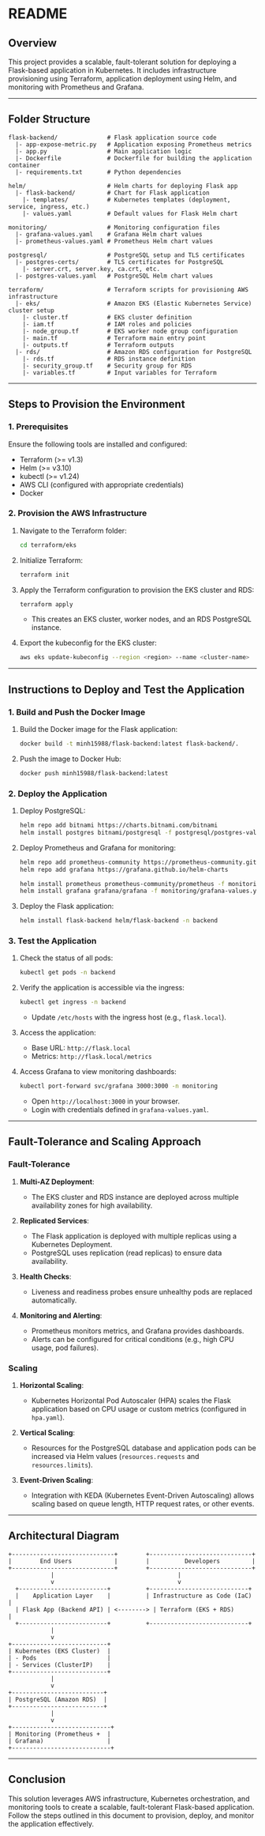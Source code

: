 # README

## **Overview**
This project provides a scalable, fault-tolerant solution for deploying a Flask-based application in Kubernetes. It includes infrastructure provisioning using Terraform, application deployment using Helm, and monitoring with Prometheus and Grafana.

---

## **Folder Structure**
```plaintext
flask-backend/              # Flask application source code
  |- app-expose-metric.py   # Application exposing Prometheus metrics
  |- app.py                 # Main application logic
  |- Dockerfile             # Dockerfile for building the application container
  |- requirements.txt       # Python dependencies

helm/                       # Helm charts for deploying Flask app
  |- flask-backend/         # Chart for Flask application
    |- templates/           # Kubernetes templates (deployment, service, ingress, etc.)
    |- values.yaml          # Default values for Flask Helm chart

monitoring/                 # Monitoring configuration files
  |- grafana-values.yaml    # Grafana Helm chart values
  |- prometheus-values.yaml # Prometheus Helm chart values

postgresql/                 # PostgreSQL setup and TLS certificates
  |- postgres-certs/        # TLS certificates for PostgreSQL
    |- server.crt, server.key, ca.crt, etc.
  |- postgres-values.yaml   # PostgreSQL Helm chart values

terraform/                  # Terraform scripts for provisioning AWS infrastructure
  |- eks/                   # Amazon EKS (Elastic Kubernetes Service) cluster setup
    |- cluster.tf           # EKS cluster definition
    |- iam.tf               # IAM roles and policies
    |- node_group.tf        # EKS worker node group configuration
    |- main.tf              # Terraform main entry point
    |- outputs.tf           # Terraform outputs
  |- rds/                   # Amazon RDS configuration for PostgreSQL
    |- rds.tf               # RDS instance definition
    |- security_group.tf    # Security group for RDS
    |- variables.tf         # Input variables for Terraform
```

---

## **Steps to Provision the Environment**

### **1. Prerequisites**
Ensure the following tools are installed and configured:
- Terraform (>= v1.3)
- Helm (>= v3.10)
- kubectl (>= v1.24)
- AWS CLI (configured with appropriate credentials)
- Docker

### **2. Provision the AWS Infrastructure**
1. Navigate to the Terraform folder:
   ```bash
   cd terraform/eks
   ```
2. Initialize Terraform:
   ```bash
   terraform init
   ```
3. Apply the Terraform configuration to provision the EKS cluster and RDS:
   ```bash
   terraform apply
   ```
   - This creates an EKS cluster, worker nodes, and an RDS PostgreSQL instance.

4. Export the kubeconfig for the EKS cluster:
   ```bash
   aws eks update-kubeconfig --region <region> --name <cluster-name>
   ```

---

## **Instructions to Deploy and Test the Application**

### **1. Build and Push the Docker Image**
1. Build the Docker image for the Flask application:
   ```bash
   docker build -t minh15988/flask-backend:latest flask-backend/.
   ```
2. Push the image to Docker Hub:
   ```bash
   docker push minh15988/flask-backend:latest
   ```

### **2. Deploy the Application**
1. Deploy PostgreSQL:
   ```bash
   helm repo add bitnami https://charts.bitnami.com/bitnami
   helm install postgres bitnami/postgresql -f postgresql/postgres-values.yaml -n backend --create-namespace
   ```

2. Deploy Prometheus and Grafana for monitoring:
   ```bash
   helm repo add prometheus-community https://prometheus-community.github.io/helm-charts
   helm repo add grafana https://grafana.github.io/helm-charts

   helm install prometheus prometheus-community/prometheus -f monitoring/prometheus-values.yaml -n monitoring --create-namespace
   helm install grafana grafana/grafana -f monitoring/grafana-values.yaml -n monitoring
   ```

3. Deploy the Flask application:
   ```bash
   helm install flask-backend helm/flask-backend -n backend
   ```

### **3. Test the Application**
1. Check the status of all pods:
   ```bash
   kubectl get pods -n backend
   ```

2. Verify the application is accessible via the ingress:
   ```bash
   kubectl get ingress -n backend
   ```
   - Update `/etc/hosts` with the ingress host (e.g., `flask.local`).

3. Access the application:
   - Base URL: `http://flask.local`
   - Metrics: `http://flask.local/metrics`

4. Access Grafana to view monitoring dashboards:
   ```bash
   kubectl port-forward svc/grafana 3000:3000 -n monitoring
   ```
   - Open `http://localhost:3000` in your browser.
   - Login with credentials defined in `grafana-values.yaml`.

---

## **Fault-Tolerance and Scaling Approach**

### **Fault-Tolerance**
1. **Multi-AZ Deployment**:
   - The EKS cluster and RDS instance are deployed across multiple availability zones for high availability.

2. **Replicated Services**:
   - The Flask application is deployed with multiple replicas using a Kubernetes Deployment.
   - PostgreSQL uses replication (read replicas) to ensure data availability.

3. **Health Checks**:
   - Liveness and readiness probes ensure unhealthy pods are replaced automatically.

4. **Monitoring and Alerting**:
   - Prometheus monitors metrics, and Grafana provides dashboards.
   - Alerts can be configured for critical conditions (e.g., high CPU usage, pod failures).

### **Scaling**
1. **Horizontal Scaling**:
   - Kubernetes Horizontal Pod Autoscaler (HPA) scales the Flask application based on CPU usage or custom metrics (configured in `hpa.yaml`).

2. **Vertical Scaling**:
   - Resources for the PostgreSQL database and application pods can be increased via Helm values (`resources.requests` and `resources.limits`).

3. **Event-Driven Scaling**:
   - Integration with KEDA (Kubernetes Event-Driven Autoscaling) allows scaling based on queue length, HTTP request rates, or other events.

---

## **Architectural Diagram**

```plaintext
+-----------------------------+        +-----------------------------+
|        End Users            |        |          Developers         |
+-----------------------------+        +-----------------------------+
            |                                   |
            v                                   v
  +-------------------------+          +----------------------------+
  |    Application Layer    |          | Infrastructure as Code (IaC) |
  | Flask App (Backend API) | <--------> | Terraform (EKS + RDS)       |
  +-------------------------+          +----------------------------+
            |
            v
+---------------------------+
| Kubernetes (EKS Cluster)  |
| - Pods                    |
| - Services (ClusterIP)    |
+---------------------------+
            |
            v
+--------------------------+
| PostgreSQL (Amazon RDS)  |
+--------------------------+
            |
            v
+----------------------------+
| Monitoring (Prometheus +  |
| Grafana)                  |
+----------------------------+
```

---

## **Conclusion**
This solution leverages AWS infrastructure, Kubernetes orchestration, and monitoring tools to create a scalable, fault-tolerant Flask-based application. Follow the steps outlined in this document to provision, deploy, and monitor the application effectively.

